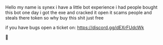 Hello my name is synex i have a little bot experience i had people bought this bot one day i got the exe and cracked it open it scams people and steals there token so why buy this shit just free 

if you have bugs open a ticket on: https://discord.gg/dEXrFUdcWk 

👋
